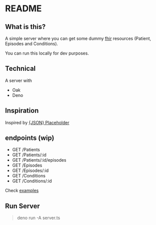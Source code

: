 # README

## What is this?

A simple server where you can get some dummy [fhir](https://hl7.org/fhir/R4/) resources (Patient, Episodes and Conditions).

You can run this locally for dev purposes.

## Technical

A server with

- Oak
- Deno

## Inspiration

Inspired by [{JSON} Placeholder](https://jsonplaceholder.typicode.com/)

## endpoints (wip)

- GET /Patients
- GET /Patients/:id
- GET /Patients/:id/episodes
- GET /Episodes
- GET /Episodes/:id
- GET /Conditions
- GET /Conditions/:id

Check [examples](./examples.http)

## Run Server

> deno run -A server.ts
